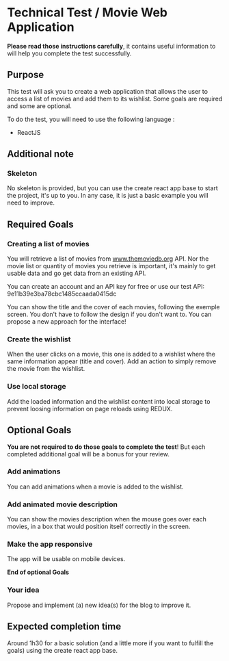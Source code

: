# Technical Test / Movie Web Application

**Please read those instructions carefully**, it contains useful information to will help you complete the test successfully.

## Purpose

This test will ask you to create a web application that allows the user to access a list of movies and add them to its wishlist. 
Some goals are required and some are optional. 

To do the test, you will need to use the following language :
- ReactJS

## Additional note

### Skeleton

No skeleton is provided, but you can use the create react app base to start the project, it's up to you. In any case, it is just a basic example you will need to improve.

## Required Goals

### Creating a list of movies

You will retrieve a list of movies from www.themoviedb.org API. Nor the movie list or quantity of movies you retrieve is important, it's mainly to get usable data and go get data from an existing API.

You can create an account and an API key for free or use our test API: 9e11b39e3ba78cbc1485ccaada0415dc

You can show the title and the cover of each movies, following the exemple screen. You don't have to follow the design if you don't want to. You can propose a new approach for the interface!

### Create the wishlist

When the user clicks on a movie, this one is added to a wishlist where the same information appear (title and cover). Add an action to simply remove the movie from the wishlist.

### Use local storage

Add the loaded information and the wishlist content into local storage to prevent loosing information on page reloads using REDUX.


## Optional Goals

**You are not required to do those goals to complete the test**!
But each completed additional goal will be a bonus for your review.

### Add animations

You can add animations when a movie is added to the wishlist.

### Add animated movie description

You can show the movies description when the mouse goes over each movies, in a box that would position itself correctly in the screen.

### Make the app responsive

The app will be usable on mobile devices.


**End of optional Goals**


### Your idea

Propose and implement (a) new idea(s) for the blog to improve it.

## Expected completion time

Around 1h30 for a basic solution (and a little more if you want to fulfill the goals) using the create react app base.

